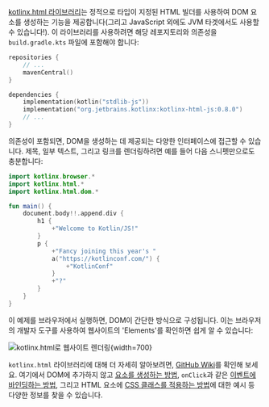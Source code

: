 [//]: # (title: 타입 안전 HTML DSL)

[kotlinx.html 라이브러리](https://www.github.com/kotlin/kotlinx.html)는 정적으로 타입이 지정된 HTML 빌더를 사용하여 DOM 요소를 생성하는 기능을 제공합니다(그리고 JavaScript 외에도 JVM 타겟에서도 사용할 수 있습니다!). 이 라이브러리를 사용하려면 해당 레포지토리와 의존성을 `build.gradle.kts` 파일에 포함해야 합니다:

```kotlin
repositories {
    // ...
    mavenCentral()
}

dependencies {
    implementation(kotlin("stdlib-js"))
    implementation("org.jetbrains.kotlinx:kotlinx-html-js:0.8.0")
    // ...
}
```

의존성이 포함되면, DOM을 생성하는 데 제공되는 다양한 인터페이스에 접근할 수 있습니다. 제목, 일부 텍스트, 그리고 링크를 렌더링하려면 예를 들어 다음 스니펫만으로도 충분합니다:

```kotlin
import kotlinx.browser.*
import kotlinx.html.*
import kotlinx.html.dom.*

fun main() {
    document.body!!.append.div {
        h1 {
            +"Welcome to Kotlin/JS!"
        }
        p {
            +"Fancy joining this year's "
            a("https://kotlinconf.com/") {
                +"KotlinConf"
            }
            +"?"
        }
    }
}
```

이 예제를 브라우저에서 실행하면, DOM이 간단한 방식으로 구성됩니다. 이는 브라우저의 개발자 도구를 사용하여 웹사이트의 'Elements'를 확인하면 쉽게 알 수 있습니다:

![kotlinx.html로 웹사이트 렌더링](rendering-example.png){width=700}

`kotlinx.html` 라이브러리에 대해 더 자세히 알아보려면, [GitHub Wiki](https://github.com/Kotlin/kotlinx.html/wiki/Getting-started)를 확인해 보세요. 여기에서 DOM에 추가하지 않고 [요소를 생성하는 방법](https://github.com/Kotlin/kotlinx.html/wiki/DOM-trees), `onClick`과 같은 [이벤트에 바인딩하는 방법](https://github.com/Kotlin/kotlinx.html/wiki/Events), 그리고 HTML 요소에 [CSS 클래스를 적용하는 방법](https://github.com/Kotlin/kotlinx.html/wiki/Elements-CSS-classes)에 대한 예시 등 다양한 정보를 찾을 수 있습니다.
